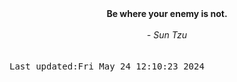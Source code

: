 
<div align="center"><b><span>Be where your enemy is not.</span></b><br><br><i> - Sun Tzu</i></div>
<br><br><kbd>Last updated:Fri May 24 12:10:23 2024</kbd>